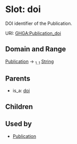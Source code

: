 
# Slot: doi


DOI identifier of the Publication.

URI: [GHGA:Publication_doi](https://w3id.org/GHGA/Publication_doi)


## Domain and Range

[Publication](Publication.md) &#8594;  <sub>1..1</sub> [String](types/String.md)

## Parents

 *  is_a: [doi](doi.md)

## Children


## Used by

 * [Publication](Publication.md)
